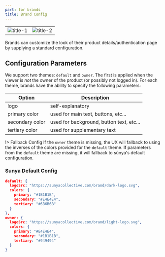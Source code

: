 ```yaml
---
part: for brands
title: Brand Config
---
```


|       |      |
| ----- | ---- |
| ![](/default_screenshot.png "title-1") | ![](/owner_screenshot.png "title-2") |

Brands can customize the look of their product details/authentication page by supplying a standard configuration.

## Configuration Parameters

We support two themes: `default` and `owner`. The first is applied when the viewer is _not_ the owner of the product (or possibly not logged in). For each theme, brands have the ability to specify the following parameters:

| Option | Description                                                 |
| ------ | ------------------------------------------------------------|
| logo   | self-explanatory |
| primary color | used for main text, buttons, etc...                |
| secondary color   | used for background, button text, etc...                        |
| tertiary color | used for supplementary text |


!> Fallback Config
If the `owner` theme is missing, the UX will fallback to using the inverses of the colors provided for the `default` theme. If parameters from the `default` theme are missing, it will fallback to sūnya's default configuration.

### Sunya Default Config

```json dark
default: {
  logoSrc: "https://sunyacollective.com/brand/dark-logo.svg",
  colors: {
    primary: "#1B1B1B",
    secondary: "#E4E4E4",
    tertiary: "#6B6B6B"
  }
},
owner: {
  logoSrc: "https://sunyacollective.com/brand/light-logo.svg",
  colors: {
    primary: "#E4E4E4",
    secondary: "#1B1B1B",
    tertiary: "#949494"
  }
}
```
